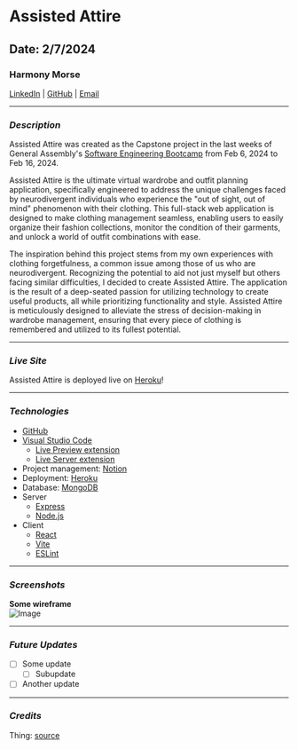 # Assisted Attire

 ## Date: 2/7/2024

 ### Harmony Morse
 [LinkedIn](https://www.linkedin.com/in/HarmonyMorse/) 
 |
 [GitHub](https://github.com/harmonymorse/)
 |
 [Email](mailto:harmonythedev@gmail.com)
 ***

 ### **_Description_**

 Assisted Attire was created as the Capstone project in the last weeks of General Assembly's [Software Engineering Bootcamp](https://generalassemb.ly/education/software-engineering-immersive) from Feb 6, 2024 to Feb 16, 2024.

 Assisted Attire is the ultimate virtual wardrobe and outfit planning application, specifically engineered to address the unique challenges faced by neurodivergent individuals who experience the "out of sight, out of mind" phenomenon with their clothing. This full-stack web application is designed to make clothing management seamless, enabling users to easily organize their fashion collections, monitor the condition of their garments, and unlock a world of outfit combinations with ease.

 The inspiration behind this project stems from my own experiences with clothing forgetfulness, a common issue among those of us who are neurodivergent. Recognizing the potential to aid not just myself but others facing similar difficulties, I decided to create Assisted Attire. The application is the result of a deep-seated passion for utilizing technology to create useful products, all while prioritizing functionality and style. Assisted Attire is meticulously designed to alleviate the stress of decision-making in wardrobe management, ensuring that every piece of clothing is remembered and utilized to its fullest potential.
 ***

 ### **_Live Site_**
Assisted Attire is deployed live on [Heroku](someHerokuLink.com)!
 ***

 ### **_Technologies_**
 - [GitHub](https://github.com)
 - [Visual Studio Code](https://code.visualstudio.com)
   - [Live Preview extension](https://marketplace.visualstudio.com/items?itemName=ms-vscode.live-server)
   - [Live Server extension](https://marketplace.visualstudio.com/items?itemName=ritwickdey.LiveServer)
- Project management: [Notion](https://www.notion.so/)
 - Deployment: [Heroku](https://www.heroku.com/home)
 - Database: [MongoDB](https://www.mongodb.com)
 - Server
   - [Express](https://expressjs.com)
   - [Node.js](https://nodejs.org/en/)
 - Client
   - [React](https://react.dev)
   - [Vite](https://vitejs.dev)
   - [ESLint](https://eslint.org)
 ***

 ### **_Screenshots_**
 **Some wireframe**  
 ![Image](/someimage.png)  
 ***

 ### **_Future Updates_**
 - [ ] Some update
   - [ ] Subupdate
 - [ ] Another update
 ***

 ### **_Credits_**
 Thing: [source](link)